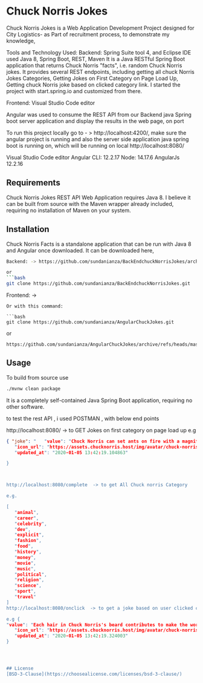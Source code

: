# Chuck Norris Jokes 

Chuck Norris Jokes is a Web Application Development Project designed for City Logistics- as Part of recruitment process, to demonstrate my knowledge, 

Tools and Technology Used:
Backend:
Spring Suite tool 4, and Eclipse IDE used
Java 8, Spring Boot, REST, Maven
It is a Java RESTful Spring Boot application that returns Chuck Norris "facts", i.e. random Chuck Norris jokes.
It provides several REST endpoints, including getting all chuck Norris Jokes Categories, Getting Jokes on First Category on Page Load Up, Getting chuck Norris joke based on clicked category link. I started the project with start.spring.io and customized from there.

Frontend:
Visual Studio Code editor

Angular was used to consume the REST API from our Backend java Spring boot server application and display the results in the web page, on port

 To run this project locally go to - > http://localhost:4200/, make sure the angular project is running and also the server side application java spring boot is running on, which will be running on local http://localhost:8080/

Visual Studio Code editor
Angular CLI: 12.2.17
Node: 14.17.6
AngularJs 12.2.16

## Requirements

Chuck Norris Jokes REST API Web Application requires Java 8.  I believe it can be built from source with the
 Maven wrapper already included, requiring no installation of Maven on your system.

## Installation
Chuck Norris Facts is a standalone application that can be run with Java 8 and Angular once downloaded.  It can be downloaded here,

```bash
Backend: -> https://github.com/sundanianza/BackEndchuckNorrisJokes/archive/refs/heads/master.zip

or 
```bash
git clone https://github.com/sundanianza/BackEndchuckNorrisJokes.git

```
Frontend: -> 
```
Or with this command:

```bash
git clone https://github.com/sundanianza/AngularChuckJokes.git
```
or
```
https://github.com/sundanianza/AngularChuckJokes/archive/refs/heads/master.zip 
```

## Usage

To build from source use
```bash
./mvnw clean package
```


It is a completely self-contained Java Spring Boot application, requiring no other software.

to test the rest API , i used POSTMAN , with below end points

http://localhost:8080/  -> to GET Jokes on first category on page load up
e.g 
 ```json
{ "joke": "   "value": "Chuck Norris can set ants on fire with a magnifying glass. At night.",
    "icon_url": "https://assets.chucknorris.host/img/avatar/chuck-norris.png",
    "updated_at": "2020-01-05 13:42:19.104863"

}



http://localhost:8080/complete  -> to get All Chuck norris Category

e.g. 

[
    "animal",
    "career",
    "celebrity",
    "dev",
    "explicit",
    "fashion",
    "food",
    "history",
    "money",
    "movie",
    "music",
    "political",
    "religion",
    "science",
    "sport",
    "travel"
]
http://localhost:8080/onclick  -> to get a joke based on user clicked category

e.g {
 "value": "Each hair in Chuck Norris's beard contributes to make the world's largest DDOS.",
    "icon_url": "https://assets.chucknorris.host/img/avatar/chuck-norris.png",
    "updated_at": "2020-01-05 13:42:19.324003"
}




## License
[BSD-3-Clause](https://choosealicense.com/licenses/bsd-3-clause/)

